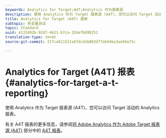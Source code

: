 ```yaml
---
keywords: Analytics for Target;A4T;Analytics 作为报表源
description: 使用 Analytics 作为 Target 报表源 (A4T)，您可以访问 Target 活动的 Analytics 报表。
title: Analytics for Target (A4T) 报表
subtopic: 多变量测试
topic: Standard
uuid: 4132492b-92d7-4b21-b7ca-324e7b898251
translation-type: tm+mt
source-git-commit: 217ca811521e67dcd1b063d77a644ba3ae94a72c

---
```



# Analytics for Target (A4T) 报表{#analytics-for-target-a-t-reporting}

使用 Analytics 作为 Target 报表源 (A4T)，您可以访问 Target 活动的 Analytics 报表。

有关 A4T 报表的更多信息，请参阅[将 Adobe Analytics 作为 Adobe Target 报表源 (A4T)](../c-integrating-target-with-mac/a4t/a4t.md#concept_7540C8C04259434AB6EE33B09F47A1DE) 部分中的 [A4T 报表](../c-integrating-target-with-mac/a4t/reporting.md#concept_716AF8D545AD404EAAEE99A6DB7B9483)。
